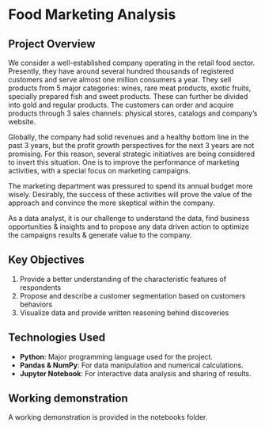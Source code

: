 # Food Marketing Analysis

## Project Overview

We consider a well-established company operating in the retail food sector. Presently, they have around several hundred thousands of registered customers and serve almost one million consumers a year. They sell products from 5 major categories: wines, rare meat products, exotic fruits, specially prepared fish and sweet products. These can further be divided into gold and regular products. The customers can order and acquire products through 3 sales channels: physical stores, catalogs and company’s website. 

Globally, the company had solid revenues and a healthy bottom line in the past 3 years, but the profit growth perspectives for the next 3 years are not promising. For this reason, several strategic initiatives are being considered to invert this situation. One is to improve the performance of marketing activities, with a special focus on marketing campaigns.

The marketing department was pressured to spend its annual budget more wisely. Desirably, the success of these activities will prove the value of the approach and convince the more skeptical within the company.

As a data analyst, it is our challenge to understand the data, find business opportunities & insights and to propose any data driven action to optimize the campaigns results & generate value to the company.


## Key Objectives
1. Provide a better understanding of the characteristic features of respondents
2. Propose and describe a customer segmentation based on customers behaviors
3. Visualize data and provide written reasoning behind discoveries


## Technologies Used
- **Python**: Major programming language used for the project.
- **Pandas & NumPy**: For data manipulation and numerical calculations.
- **Jupyter Notebook**: For interactive data analysis and sharing of results.


## Working demonstration
A working demonstration is provided in the notebooks folder.



